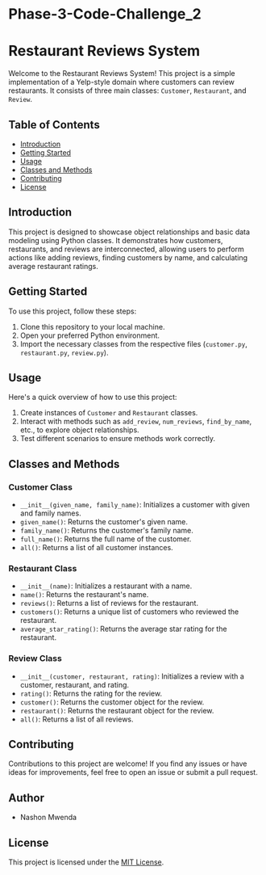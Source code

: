 # Phase-3-Code-Challenge_2
# Restaurant Reviews System

Welcome to the Restaurant Reviews System! This project is a simple implementation of a Yelp-style domain where customers can review restaurants. It consists of three main classes: `Customer`, `Restaurant`, and `Review`.

## Table of Contents
- [Introduction](#introduction)
- [Getting Started](#getting-started)
- [Usage](#usage)
- [Classes and Methods](#classes-and-methods)
- [Contributing](#contributing)
- [License](#license)

## Introduction
This project is designed to showcase object relationships and basic data modeling using Python classes. It demonstrates how customers, restaurants, and reviews are interconnected, allowing users to perform actions like adding reviews, finding customers by name, and calculating average restaurant ratings.

## Getting Started
To use this project, follow these steps:

1. Clone this repository to your local machine.
2. Open your preferred Python environment.
3. Import the necessary classes from the respective files (`customer.py`, `restaurant.py`, `review.py`).

## Usage
Here's a quick overview of how to use this project:

1. Create instances of `Customer` and `Restaurant` classes.
2. Interact with methods such as `add_review`, `num_reviews`, `find_by_name`, etc., to explore object relationships.
3. Test different scenarios to ensure methods work correctly.

## Classes and Methods
### Customer Class
- `__init__(given_name, family_name)`: Initializes a customer with given and family names.
- `given_name()`: Returns the customer's given name.
- `family_name()`: Returns the customer's family name.
- `full_name()`: Returns the full name of the customer.
- `all()`: Returns a list of all customer instances.

### Restaurant Class
- `__init__(name)`: Initializes a restaurant with a name.
- `name()`: Returns the restaurant's name.
- `reviews()`: Returns a list of reviews for the restaurant.
- `customers()`: Returns a unique list of customers who reviewed the restaurant.
- `average_star_rating()`: Returns the average star rating for the restaurant.

### Review Class
- `__init__(customer, restaurant, rating)`: Initializes a review with a customer, restaurant, and rating.
- `rating()`: Returns the rating for the review.
- `customer()`: Returns the customer object for the review.
- `restaurant()`: Returns the restaurant object for the review.
- `all()`: Returns a list of all reviews.

## Contributing
Contributions to this project are welcome! If you find any issues or have ideas for improvements, feel free to open an issue or submit a pull request.

## Author
- Nashon Mwenda

## License
This project is licensed under the [MIT License](LICENSE).
